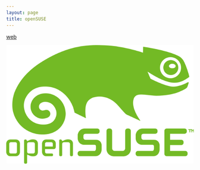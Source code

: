 ```yaml
---
layout: page
title: openSUSE
---
```


[web](https://www.opensuse.org)

![opensuse](/assets/opensuse.png)
